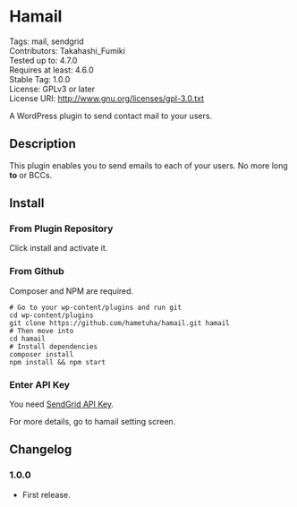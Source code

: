# Hamail

Tags: mail, sendgrid  
Contributors: Takahashi_Fumiki  
Tested up to: 4.7.0  
Requires at least: 4.6.0  
Stable Tag: 1.0.0  
License: GPLv3 or later  
License URI: http://www.gnu.org/licenses/gpl-3.0.txt

A WordPress plugin to send contact mail to your users.

## Description

This plugin enables you to send emails to each of your users.
No more long **to** or BCCs.

## Install


### From Plugin Repository

Click install and activate it.

### From Github

Composer and NPM are required.

```
# Go to your wp-content/plugins and run git
cd wp-content/plugins
git clone https://github.com/hametuha/hamail.git hamail
# Then move into
cd hamail
# Install dependencies
composer install
npm install && npm start
```

### Enter API Key

You need [SendGrid API Key](https://sendgrid.com/docs/Classroom/Send/How_Emails_Are_Sent/api_keys.html).

For more details, go to hamail setting screen.

## Changelog

### 1.0.0

* First release.
